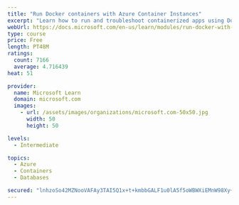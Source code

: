 ```yaml
---
title: "Run Docker containers with Azure Container Instances"
excerpt: "Learn how to run and troubleshoot containerized apps using Docker containers with Azure Container Instances."
webUrl: https://docs.microsoft.com/en-us/learn/modules/run-docker-with-azure-container-instances/
type: course
price: Free
length: PT48M
ratings:
  count: 7166
  average: 4.716439
heat: 51

provider:
  name: Microsoft Learn
  domain: microsoft.com
  images:
    - url: /assets/images/organizations/microsoft.com-50x50.jpg
      width: 50
      height: 50

levels:
  - Intermediate

topics:
  - Azure
  - Containers
  - Databases

secured: "lnhzoSo42MZNooVAFAy3TAI5Q1x+t+kmbbGALF1u0lA5f5oWBWXiEMnW98Xy+mAoHzVdvvUMlOfdFPXR1YquQIVM2o94e/EUIhQ8IVOrPkNhMJW4fIkcP5UCDr2u3Qi3TRQb0GBxxP/25tfSLuKOjodV44KSXcEJL+xnqyYwoml88C1eLSowJuwriUu8HK5U/K5XsxzZtySnGpJthkAu1UXeCWKUu/qhN7UKkuQVx/pcJY6u8Fne9RrHO7keu3bLFd4bfWJeUbFVAhPFfAdW6uN4fM9h8Dvxl+K4KsOKzMBkumhpTX6X+lYO/HXwVSu19UMqvCWOH/6LMlqKkd/nQ0n0TrJF8okvXa5cV8odpx49q7FCxYkL8Z/oW3lpJGhDc78pRUb+ZzHVt6pu05lvLiniUfepYOzJP0K1rfjgl0E=;1VKbKYuZuQSDzzvpWA78zg=="
---
```


